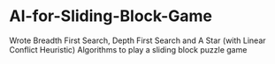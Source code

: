 # AI-for-Sliding-Block-Game
Wrote Breadth First Search, Depth First Search and A Star (with Linear Conflict Heuristic) Algorithms to play a sliding block puzzle game
